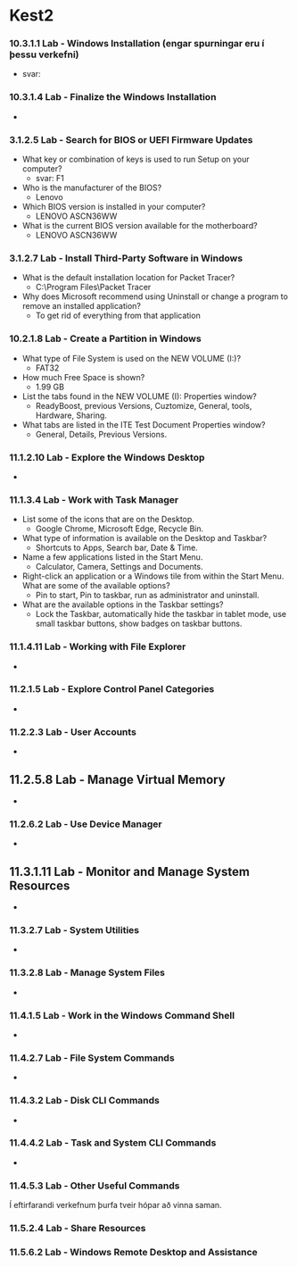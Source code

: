 # Kest2
### 10.3.1.1 Lab - Windows Installation (engar spurningar eru í þessu verkefni)
  * svar:
### 10.3.1.4 Lab - Finalize the Windows Installation
 *
### 3.1.2.5 Lab - Search for BIOS or UEFI Firmware Updates
 * What key or combination of keys is used to run Setup on your computer?
   * svar: F1 
 * Who is the manufacturer of the BIOS?
   * Lenovo
 * Which BIOS version is installed in your computer?
   * LENOVO ASCN36WW
 * What is the current BIOS version available for the motherboard? 
   * LENOVO ASCN36WW
### 3.1.2.7 Lab - Install Third-Party Software in Windows
 * What is the default installation location for Packet Tracer?
   * C:\Program Files\Packet Tracer
 * Why does Microsoft recommend using Uninstall or change a program to remove an installed application?
   * To get rid of everything from that application
### 10.2.1.8 Lab - Create a Partition in Windows
 * What type of File System is used on the NEW VOLUME (I:)?
   * FAT32
 * How much Free Space is shown?
   * 1.99 GB
 * List the tabs found in the NEW VOLUME (I): Properties window?
   * ReadyBoost, previous Versions, Cuztomize, General, tools, Hardware, Sharing.
 * What tabs are listed in the ITE Test Document Properties window?
   * General, Details, Previous Versions.
### 11.1.2.10 Lab - Explore the Windows Desktop
 *
### 11.1.3.4 Lab - Work with Task Manager
 * List some of the icons that are on the Desktop.
   * Google Chrome, Microsoft Edge, Recycle Bin.
 * What type of information is available on the Desktop and Taskbar?
   * Shortcuts to Apps, Search bar, Date & Time.
 * Name a few applications listed in the Start Menu.
   * Calculator, Camera, Settings and Documents.
 * Right-click an application or a Windows tile from within the Start Menu. What are some of the available options?
   * Pin to start, Pin to taskbar, run as administrator and uninstall.
 * What are the available options in the Taskbar settings?
   * Lock the Taskbar, automatically hide the taskbar in tablet mode, use small taskbar buttons, show badges on taskbar buttons.
### 11.1.4.11 Lab - Working with File Explorer
 *
### 11.2.1.5 Lab - Explore Control Panel Categories
 *
### 11.2.2.3 Lab - User Accounts
 *
## 11.2.5.8 Lab - Manage Virtual Memory
 *
### 11.2.6.2 Lab - Use Device Manager
 *
## 11.3.1.11 Lab - Monitor and Manage System Resources
 *
### 11.3.2.7 Lab - System Utilities
 *
### 11.3.2.8 Lab - Manage System Files
 *
### 11.4.1.5 Lab - Work in the Windows Command Shell
 *
### 11.4.2.7 Lab - File System Commands
 * 
### 11.4.3.2 Lab - Disk CLI Commands
 *
### 11.4.4.2 Lab - Task and System CLI Commands
 *
### 11.4.5.3 Lab - Other Useful Commands 



Í eftirfarandi verkefnum þurfa tveir hópar að vinna saman.

### 11.5.2.4 Lab - Share Resources

### 11.5.6.2 Lab - Windows Remote Desktop and Assistance

